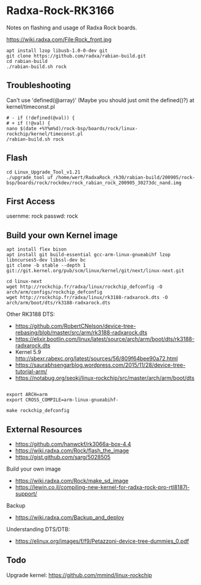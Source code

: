 # Radxa-Rock-RK3166
Notes on flashing and usage of Radxa Rock boards.

https://wiki.radxa.com/File:Rock_front.jpg

````
apt install lzop libusb-1.0-0-dev git
git clone https://github.com/radxa/rabian-build.git
cd rabian-build
./rabian-build.sh rock
````

Troubleshooting
---------------

Can't use 'defined(@array)' (Maybe you should just omit the defined()?) at kernel/timeconst.pl
````
# -	if (!defined(@val)) {
# +	if (!@val) {
nano $(date +%Y%m%d)/rock-bsp/boards/rock/linux-rockchip/kernel/timeconst.pl
/rabian-build.sh rock
````
Flash
-----

````
cd Linux_Upgrade_Tool_v1.21
./upgrade_tool uf /home/wert/RadxaRock_rk30/rabian-build/200905/rock-bsp/boards/rock/rockdev/rock_rabian_rock_200905_30273dc_nand.img
````


First Access
------------

usernme: rock
passwd: rock

Build your own Kernel image
---------------------------

````
apt install flex bison
apt install git build-essential gcc-arm-linux-gnueabihf lzop libncurses5-dev libssl-dev bc
git clone -b stable --depth 1 git://git.kernel.org/pub/scm/linux/kernel/git/next/linux-next.git

cd linux-next
wget http://rockchip.fr/radxa/linux/rockchip_defconfig -O arch/arm/configs/rockchip_defconfig
wget http://rockchip.fr/radxa/linux/rk3188-radxarock.dts -O arch/arm/boot/dts/rk3188-radxarock.dts
````

Other RK3188 DTS:
- https://github.com/RobertCNelson/device-tree-rebasing/blob/master/src/arm/rk3188-radxarock.dts
- https://elixir.bootlin.com/linux/latest/source/arch/arm/boot/dts/rk3188-radxarock.dts
- Kernel 5.9 http://sbexr.rabexc.org/latest/sources/56/809f64bee90a72.html
- https://saurabhsengarblog.wordpress.com/2015/11/28/device-tree-tutorial-arm/
- https://notabug.org/seokj/linux-rockchip/src/master/arch/arm/boot/dts


````

export ARCH=arm
export CROSS_COMPILE=arm-linux-gnueabihf-

make rockchip_defconfig

````


External Resources
------------------

- https://github.com/hanwckf/rk3066a-box-4.4
- https://wiki.radxa.com/Rock/flash_the_image
- https://gist.github.com/sarg/5028505

Build your own image
- https://wiki.radxa.com/Rock/make_sd_image
- https://lewin.co.il/compiling-new-kernel-for-radxa-rock-pro-rtl8187l-support/

Backup
- https://wiki.radxa.com/Backup_and_deploy

Understanding DTS/DTB:
- https://elinux.org/images/f/f9/Petazzoni-device-tree-dummies_0.pdf

Todo
----

Upgrade kernel: https://github.com/mmind/linux-rockchip
